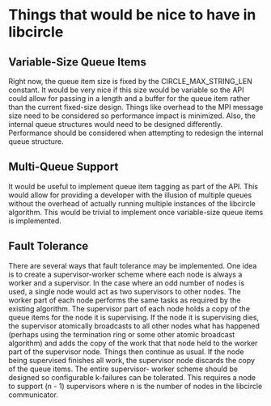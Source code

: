 Things that would be nice to have in libcircle
==============================================

## Variable-Size Queue Items

Right now, the queue item size is fixed by the CIRCLE_MAX_STRING_LEN constant.
It would be very nice if this size would be variable so the API could allow
for passing in a length and a buffer for the queue item rather than the
current fixed-size design. Things like overhead to the MPI message size need
to be considered so performance impact is minimized. Also, the internal queue
structures would need to be designed differently. Performance should be
considered when attempting to redesign the internal queue structure.

## Multi-Queue Support

It would be useful to implement queue item tagging as part of the API. This
would allow for providing a developer with the illusion of multiple queues
without the overhead of actually running multiple instances of the libcircle
algorithm. This would be trivial to implement once variable-size queue items
is implemented.

## Fault Tolerance

There are several ways that fault tolerance may be implemented. One idea is to
create a supervisor-worker scheme where each node is always a worker and a
supervisor. In the case where an odd number of nodes is used, a single node
would act as two supervisors to other nodes. The worker part of each node
performs the same tasks as required by the existing algorithm. The supervisor
part of each node holds a copy of the queue items for the node it is
supervising. If the node it is supervising dies, the supervisor atomically
broadcasts to all other nodes what has happened (perhaps using the termination
ring or some other atomic broadcast algorithm) and adds the copy of the work
that that node held to the worker part of the supervisor node. Things then
continue as usual. If the node being supervised finishes all work, the
supervisor node discards the copy of the queue items. The entire supervisor-
worker scheme should be designed so configurable k-failures can be tolerated.
This requires a node to support (n - 1) supervisors where n is the number of
nodes in the libcircle communicator.
